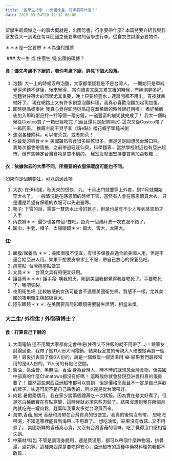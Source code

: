 ```yaml
---
title: "留學生行李 - 出國唸書，行李要帶什麼？"
date: 2018-03-04T20:12:32-06:00
---
```

留學生最煩惱之一的事大概就是，出國唸書，行李要帶什麼? 本篇將要介紹我與我室友從大一到現在每年回國之後要準備的留學生行李。從食衣住討論必要物件。

＊＊＊是一定要帶
＊＊為強烈推薦

 ### 大一生 或 住宿生 /剛出國的碩博？
#### 食：優先考慮不下廚的，若你考慮下廚，詳見下個大段落。
<!--more-->
1. 泡麵:
大一上的時候沒帶泡麵，大家都懷疑我是不是台灣人。
一開始只是單純覺得泡麵不健康，後來覺得…
當你讀書又餓又累又饞的時候，有碗泡麵多好。
泡麵對住宿舍的同學尤其重要，晚上只要燒壺水，連房間都不用出，宵夜就準備好了。
現在網路上又有許多創意泡麵料理，我真心喜歡泡麵加起司加蛋。
2. 即時粥品或麥片
我真心覺得即時粥品這在煮稀飯的時候很好用噢！
煮好稀飯後加入即時粥品拌一拌等個一兩分鐘，一道豐富的鹹粥就完成了！
我大一個時候從Costco買了一箱已經吃完了(而且還只是配熱開水)
這次又從Costco帶了一箱回來。
推薦主廚干貝芋和《嗨e點》櫻花蝦芋頭糙米粥
3. 速泡各種飲料，可以帶茶包，或者奶茶！
4. 你最愛的零食＊＊
美國雖然零食很多餅乾很多，但是還是回想念台灣口味。
我每次都會帶蛋捲，之前帶過旺旺仙貝，科學麵等…
當然學校附近也有亞洲超市，但有些特定台灣食物是買不到的。
我室友就很堅持要買黑加侖軟糖…
#### 衣：依據你去的大學不同，所需要的衣服保暖度可能也不同。
如果你是個購物狂，可以跳過此項

1. 大衣:
在伊利諾，秋天來的很快，九，十月出門就要穿上外套，到11月就開始穿大衣了。
一般情況是在感恩節的時候下雪，當然有人會在感恩節買大衣，只是還是希望有保暖的衣服可以先避避寒。
2. 靴子:
下雪的話，需要一雙防水止滑的靴子，但是也是有不少人等到感恩節才入手
3. 內衣褲＊＊: 最少也各帶個7雙吧。認真一個禮拜洗一次衣服不錯了。
4. 圍巾，手套，帽子，太陽眼鏡＊＊: 風大，雪大，太陽大。
#### 住:
1. 面膜/保養品 ＊＊：美國面膜不便宜，有很多保養品適合給美國人用，但是不適合給亞洲人用。如果不想要皮膚水土不服，帶自己放心的保養品吧。
2. 痘痘貼: 台灣痘痘貼便宜
3. 文具＊＊：台灣文具有夠便宜好用。
4. 護唇膏＊＊＊/ 護手霜: 噢我的天，剛到美國我都覺得我要乾死了。手要乾死了，嘴吧狂裂。
5. 夜用衛生棉: 比較敏感的女孩可能會不適應美國衛生棉，質感不一樣，尤其美國的夜用衛生棉超級巨大。
6. 隱形眼鏡＊＊＊: 在美國要買隱形眼鏡需要醫生證明，相當麻煩。

### 大二生/ 外宿生 / 外宿碩博士？
#### 食：打算自己下廚的
1. 大同電鍋
這不用問大家都肯定會帶吧(住宿又不住飯的就不用帶了…)！跟室友討論過後，我帶了個11人份大同電鍋，結果我室友的母親大人硬要她再買一個啊！最後折衷買了個6人份的，說是一個煮飯一個煲湯用 😂 結果我們最經常用的是6人份的，11人份的有點佔空間。
2. 醬油，醬油膏，黑麻油，香油
身為台灣人，時不時的就想念台灣食物，但美國中部真的什麼Chinatown都沒有好嗎！
這時候你就會發現亞洲醬料真的很重要了！
雖然這些東西亞洲超市都可以買到，但是價格高而且不一定是自己喜歡的牌子，味道可能不是自己熟悉的，所以還是從台灣帶好。
3. 肉鬆
暑假兩個月，我在家少說兩個禮拜吃一次稀飯。因為實在是太好煮了，但是吃白稀飯實在有點寒酸，這時候就必須來些肉鬆了。結果沒想到我在兩個月內就吃完一罐肉鬆，趕緊叫我室友多從台灣買回來。
4. 海帶,香菇,蝦米
香菇和海帶在台灣買真的很便宜。我真的後悔沒有帶。
想吃海帶湯，不知道哪裡能買到海帶…不用煮了。
想吃油飯，結果沒有香菇…又不用煮了。
美國新鮮的香菇真心貴，又沒有台灣香菇的香味，吃了覺得沒口感相當失誤。
5. 中藥材/料包
不管是調理身體用，還是煲湯用，都可以帶個什麼四物湯，排骨湯，滷包等。這種東西還是要吃得安心，亞洲超市的這種中藥材料理包我都不敢買…
